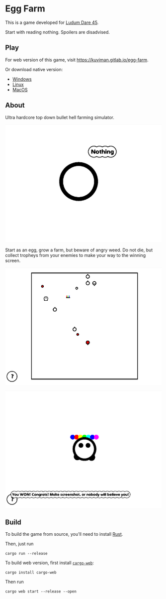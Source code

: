 # Egg Farm

This is a game developed for [Ludum Dare 45](https://ldjam.com/events/ludum-dare/45).

Start with reading nothing. Spoilers are disadvised.

## Play

For web version of this game, visit https://kuviman.gitlab.io/egg-farm.

Or download native version:

- [Windows](https://kuviman.gitlab.io/egg-farm/egg-farm-windows.zip)
- [Linux](https://kuviman.gitlab.io/egg-farm/egg-farm-linux.tar.gz)
- [MacOS](https://kuviman.gitlab.io/egg-farm/egg-farm-macos.tar.gz)

## About

Ultra hardcore top down bullet hell farming simulator.

![Start](start_with_nothing.gif)

Start as an egg, grow a farm, but beware of angry weed. Do not die, but collect tropheys from your enemies to make your way to the winning screen.

![Gameplay](gameplay.gif)

![Win](win.gif)

## Build

To build the game from source, you'll need to install [Rust](https://rustup.rs/).

Then, just run

```shell
cargo run --release
```

To build web version, first install [`cargo-web`](https://github.com/koute/cargo-web):

```shell
cargo install cargo-web
```

Then run

```shell
cargo web start --release --open
```